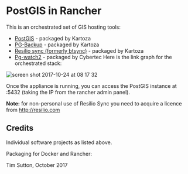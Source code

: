 # PostGIS in Rancher

This is an orchestrated set of GIS hosting tools:

* [PostGIS](http://postgis.org) - packaged by Kartoza
* [PG-Backup](https://github.com/kartoza/docker-pg-backup) - packaged by Kartoza
* [Resilio sync (formerly btsync)](http://resilio.com/) - packaged by Kartoza
* [Pg-watch2](https://github.com/cybertec-postgresql/pgwatch2) - packaged by Cybertec
Here is the link graph for the orchestrated stack:

![screen shot 2017-10-24 at 08 17 32](https://user-images.githubusercontent.com/178003/31927317-dbf77f9a-b893-11e7-8c30-999886f8ae8c.png)

Once the appliance is running, you can access the PostGIS instance at
<ip>:5432 (taking the IP from the rancher admin panel).

**Note:**  for non-personal use of Resilio Sync you need to acquire a licence
from http://resilio.com

## Credits

Individual software projects as listed above.

Packaging for Docker and Rancher:

Tim Sutton, October 2017
